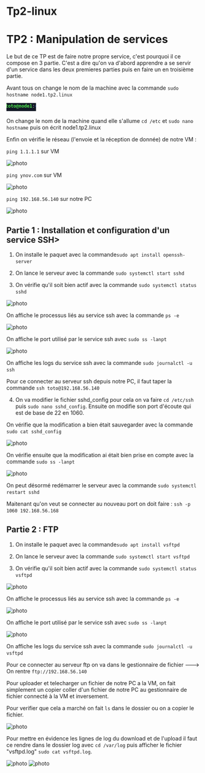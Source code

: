 # Tp2-linux

# TP2 : Manipulation de services

Le but de ce TP est de faire notre propre service, c'est pourquoi il ce compose en 3 partie. C'est a dire qu'on va d'abord apprendre a se servir d'un service dans les deux premieres parties puis en faire un en troisième partie.

Avant tous on change le nom de la machine avec la commande ```sudo hostname node1.tp2.linux```

<img src="Images/node.png" alt="photo"/>

On change le nom de la machine quand elle s'allume ```cd /etc``` et ```sudo nano hostname``` puis on écrit node1.tp2.linux

Enfin on vérifie le réseau (l'envoie et la réception de donnée) de notre VM :

```ping 1.1.1.1``` sur VM

<img src="Images/ping 1.1.1.1.png" alt="photo"/>

```ping ynov.com``` sur VM

<img src="Images/ping ynov.com.png" alt="photo"/>

```ping 192.168.56.140``` sur notre PC

<img src="Images/pingVM.png" alt="photo"/>

## Partie 1 : Installation et configuration d'un service SSH>

1. On installe le paquet avec la commande```sudo apt install openssh-server```

2. On lance le serveur avec la commande ```sudo systemctl start sshd``` 

3. On vérifie qu'il soit bien actif avec la commande ```sudo systemctl status sshd```

<img src="Images/sudo systemctl status sshd.png" alt="photo"/>

On affiche le processus liés au service ssh avec la commande ```ps -e```

<img src="Images/ps -e.png" alt="photo"/>

On affiche le port utilisé par le service ssh avec ```sudo ss -lanpt```

<img src="Images/sudo ss -l -anpt.png" alt="photo"/>

On affiche les logs du service ssh avec la commande ```sudo journalctl -u ssh```

Pour ce connecter au serveur ssh depuis notre PC, il faut taper la commande ```ssh toto@192.168.56.140```

4. On va modifier le fichier sshd_config pour cela on va faire ```cd /etc/ssh``` puis ```sudo nano sshd_config```. Ensuite on modifie son port d'écoute qui est de base de 22 en 1060.

On vérifie que la modification a bien était sauvegarder avec la commande ```sudo cat sshd_config``` 

<img src="Images/cat du port.png" alt="photo"/>

On vérifie ensuite que la modification ai était bien prise en compte avec la commande ```sudo ss -lanpt```

<img src="Images/sudo ss -l -anpt2.png" alt="photo"/>

On peut désormé redémarrer le serveur avec la commande ```sudo systemctl restart sshd```

Maitenant qu'on veut se connecter au nouveau port on doit faire : ```ssh -p 1060 192.168.56.168```

## Partie 2 : FTP

1. On installe le paquet avec la commande```sudo apt install vsftpd```

2. On lance le serveur avec la commande ```sudo systemctl start vsftpd``` 

3. On vérifie qu'il soit bien actif avec la commande ```sudo systemctl status vsftpd```

<img src="Images/staue de vsftpd.png" alt="photo"/>

On affiche le processus liés au service ssh avec la commande ```ps -e```

<img src="Images/ps -e de vsftpd.png" alt="photo"/>

On affiche le port utilisé par le service ssh avec ```sudo ss -lanpt```

<img src="Images/port 21.png" alt="photo"/>

On affiche les logs du service ssh avec la commande ```sudo journalctl -u vsftpd```

Pour ce connecter au serveur ftp on va dans le gestionnaire de fichier ---> On rentre ```ftp://192.168.56.140```

Pour uploader et telecharger un fichier de notre PC a la VM, on fait simplement un copier coller d'un fichier de notre PC au gestionnaire de fichier connecté à la VM et inversement.

Pour verifier que cela a marché on fait ```ls``` dans le dossier ou on a copier le fichier.

<img src="Images/ls -a de la photo.png" alt="photo"/>

Pour mettre en évidence les lignes de log du download et de l'upload il faut ce rendre dans le dossier log avec ```cd /var/log``` puis afficher le fichier "vsftpd.log" ```sudo cat vsftpd.log```.

<img src="Images/download" alt="photo"/>

<img src="Images/upload" alt="photo"/>

